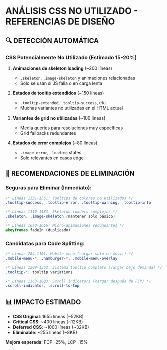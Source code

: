 # ANÁLISIS CSS NO UTILIZADO - REFERENCIAS DE DISEÑO

## 🔍 DETECCIÓN AUTOMÁTICA

### CSS Potencialmente No Utilizado (Estimado 15-20%)

1. **Animaciones de skeleton loading** (~200 líneas)
   - `.skeleton`, `.image-skeleton` y animaciones relacionadas
   - Solo se usan si JS falla o en carga lenta

2. **Estados de tooltip extendidos** (~150 líneas)
   - `.tooltip-extended`, `.tooltip-success`, etc.
   - Muchas variantes no utilizadas en el HTML actual

3. **Variantes de grid no utilizadas** (~100 líneas)
   - Media queries para resoluciones muy específicas
   - Grid fallbacks redundantes

4. **Estados de error complejos** (~80 líneas)
   - `.image-error`, `.loading` states
   - Solo relevantes en casos edge

## 🎯 RECOMENDACIONES DE ELIMINACIÓN

### Seguras para Eliminar (Inmediato):
```css
/* Líneas 1331-1361: Tooltips de colores no utilizados */
.tooltip-success, .tooltip-error, .tooltip-warning, .tooltip-info

/* Líneas 1110-1183: Skeleton loaders complejos */
.skeleton, .image-skeleton (mantener solo básico)

/* Líneas 1640-1656: Micro-animaciones redundantes */
@keyframes fadeIn (duplicado)
```

### Candidatas para Code Splitting:
```css
/* Líneas 784-1101: Mobile menu (cargar solo en móvil) */
.mobile-menu-*, .hamburger-*, .mobile-menu-overlay

/* Líneas 1209-1362: Sistema tooltip completo (cargar bajo demanda) */
.tooltip-*, tooltip variations

/* Líneas 1363-1603: Scroll indicators (cargar después de FCP) */
.scroll-indicator, .scroll-to-top
```

## 📊 IMPACTO ESTIMADO

- **CSS Original**: 1655 líneas (~52KB)
- **Critical CSS**: ~400 líneas (~12KB)
- **Deferred CSS**: ~1000 líneas (~32KB)
- **Eliminable**: ~255 líneas (~8KB)

**Mejora esperada**: FCP -25%, LCP -15%